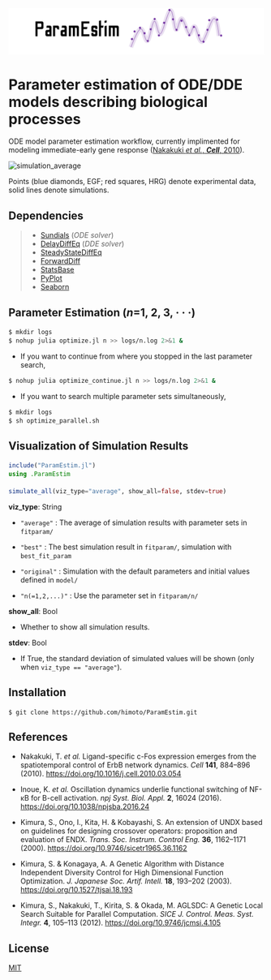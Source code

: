 ![paramestim](images/paramestim.png)

# Parameter estimation of ODE/DDE models describing biological processes

ODE model parameter estimation workflow, currently implimented for modeling immediate-early gene response ([Nakakuki *et al.*, ***Cell***, 2010](https://doi.org/10.1016/j.cell.2010.03.054)).

![simulation_average](images/simulation_average.png)

Points (blue diamonds, EGF; red squares, HRG) denote experimental data, solid lines denote simulations.

## Dependencies
> - [Sundials](https://github.com/SciML/Sundials.jl) (*ODE solver*)
> - [DelayDiffEq](https://github.com/SciML/DelayDiffEq.jl) (*DDE solver*)
> - [SteadyStateDiffEq](https://github.com/SciML/SteadyStateDiffEq.jl)
> - [ForwardDiff](https://github.com/JuliaDiff/ForwardDiff.jl)
> - [StatsBase](https://github.com/JuliaStats/StatsBase.jl)
> - [PyPlot](https://github.com/JuliaPy/PyPlot.jl)
> - [Seaborn](https://github.com/JuliaPy/Seaborn.jl)

## Parameter Estimation (*n*=1, 2, 3, · · ·)
```bash
$ mkdir logs
$ nohup julia optimize.jl n >> logs/n.log 2>&1 &
```
- If you want to continue from where you stopped in the last parameter search,
```bash
$ nohup julia optimize_continue.jl n >> logs/n.log 2>&1 &
```
- If you want to search multiple parameter sets simultaneously,
```bash
$ mkdir logs
$ sh optimize_parallel.sh
```

## Visualization of Simulation Results
```julia
include("ParamEstim.jl")
using .ParamEstim

simulate_all(viz_type="average", show_all=false, stdev=true)
```

**viz_type**: String

- ```"average"```
    : The average of simulation results with parameter sets in ```fitparam/```

- ```"best"```
    : The best simulation result in ```fitparam/```, simulation with ```best_fit_param```

- ```"original"```
    : Simulation with the default parameters and initial values defined in ```model/```

- ```"n(=1,2,...)"```
    : Use the parameter set in ```fitparam/n/```

**show_all**: Bool
- Whether to show all simulation results.

**stdev**: Bool
- If True, the standard deviation of simulated values will be shown (only when ```viz_type == "average"```).

## Installation
    $ git clone https://github.com/himoto/ParamEstim.git


## References
- Nakakuki, T. *et al.* Ligand-specific c-Fos expression emerges from the spatiotemporal control of ErbB network dynamics. *Cell* **141**, 884–896 (2010). https://doi.org/10.1016/j.cell.2010.03.054

- Inoue, K. *et al.* Oscillation dynamics underlie functional switching of NF-κB for B-cell activation. *npj Syst. Biol. Appl.* **2**, 16024 (2016). https://doi.org/10.1038/npjsba.2016.24

- Kimura, S., Ono, I., Kita, H. & Kobayashi, S. An extension of UNDX based on guidelines for designing crossover operators: proposition and evaluation of ENDX. *Trans. Soc. Instrum. Control Eng.* **36**, 1162–1171 (2000). https://doi.org/10.9746/sicetr1965.36.1162

- Kimura, S. & Konagaya, A. A Genetic Algorithm with Distance Independent Diversity Control for High Dimensional Function Optimization. *J. Japanese Soc. Artif. Intell.* **18**, 193–202 (2003). https://doi.org/10.1527/tjsai.18.193

- Kimura, S., Nakakuki, T., Kirita, S. & Okada, M. AGLSDC: A Genetic Local Search Suitable for Parallel Computation. *SICE J. Control. Meas. Syst. Integr.* **4**, 105–113 (2012). https://doi.org/10.9746/jcmsi.4.105

## License
[MIT](/LICENSE)
